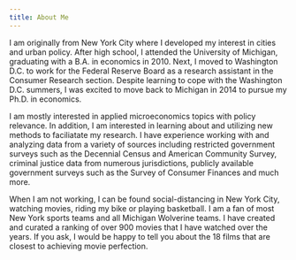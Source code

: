 ```yaml
---
title: About Me
---
```


I am originally from New York City where I developed my interest in cities and urban policy. After high school, I attended the University of Michigan, graduating with a B.A. in economics in 2010. Next, I moved to Washington D.C. to work for the Federal Reserve Board as a research assistant in the Consumer Research section. Despite learning to cope with the Washington D.C. summers, I was excited to move back to Michigan in 2014 to pursue my Ph.D. in economics.

I am mostly interested in applied microeconomics topics with policy relevance. In addition, I am interested in learning about and utilizing new methods to faciliatate my research. I have experience working with and analyzing data from a variety of sources including restricted government surveys such as the Decennial Census and American Community Survey, criminal justice data from numerous jurisdictions, publicly available government surveys such as the Survey of Consumer Finances and much more.

When I am not working, I can be found social-distancing in New York City, watching movies, riding my bike or playing basketball. I am a fan of most New York sports teams and all Michigan Wolverine teams. I have created and curated a ranking of over 900 movies that I have watched over the years. If you ask, I would be happy to tell you about the 18 films that are closest to achieving movie perfection.
